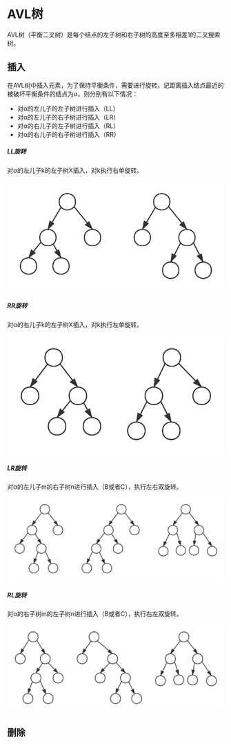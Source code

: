 # AVL树

AVL树（平衡二叉树）是每个结点的左子树和右子树的高度至多相差1的二叉搜索树。

## 插入

在AVL树中插入元素，为了保持平衡条件，需要进行旋转。记距离插入结点最近的被破坏平衡条件的结点为α，则分别有以下情况：
- 对α的左儿子的左子树进行插入（LL）
- 对α的左儿子的右子树进行插入（LR）
- 对α的右儿子的左子树进行插入（RL）
- 对α的右儿子的右子树进行插入（RR）

##### LL旋转

对α的左儿子k的左子树X插入，对k执行右单旋转。

![](1.svg)

##### RR旋转

对α的右儿子k的左子树X插入，对k执行左单旋转。

![](2.svg)

##### LR旋转

对α的左儿子m的右子树n进行插入（B或者C），执行左右双旋转。

![](3.svg)

##### RL旋转

对α的右子树m的左子树n进行插入（B或者C），执行右左双旋转。

![](4.svg)

## 删除
